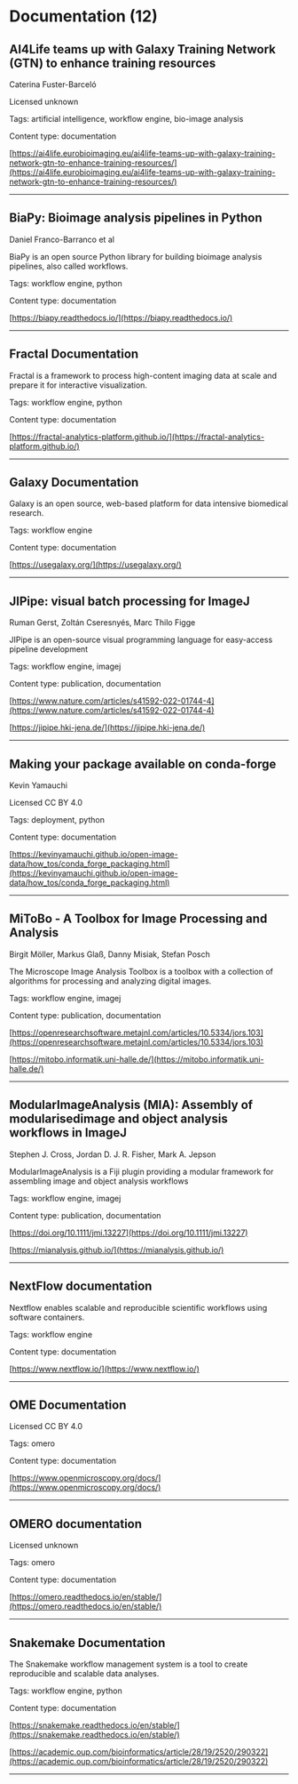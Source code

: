 # Documentation (12)
## AI4Life teams up with Galaxy Training Network (GTN) to enhance training resources

Caterina Fuster-Barceló

Licensed unknown



Tags: artificial intelligence, workflow engine, bio-image analysis

Content type: documentation

[https://ai4life.eurobioimaging.eu/ai4life-teams-up-with-galaxy-training-network-gtn-to-enhance-training-resources/](https://ai4life.eurobioimaging.eu/ai4life-teams-up-with-galaxy-training-network-gtn-to-enhance-training-resources/)


---

## BiaPy: Bioimage analysis pipelines in Python

Daniel Franco-Barranco et al



BiaPy is an open source Python library for building bioimage analysis pipelines, also called workflows.

Tags: workflow engine, python

Content type: documentation

[https://biapy.readthedocs.io/](https://biapy.readthedocs.io/)


---

## Fractal Documentation



Fractal is a framework to process high-content imaging data at scale and prepare it for interactive visualization.

Tags: workflow engine, python

Content type: documentation

[https://fractal-analytics-platform.github.io/](https://fractal-analytics-platform.github.io/)


---

## Galaxy Documentation



Galaxy is an open source, web-based platform for data intensive biomedical research.

Tags: workflow engine

Content type: documentation

[https://usegalaxy.org/](https://usegalaxy.org/)


---

## JIPipe: visual batch processing for ImageJ

Ruman Gerst, Zoltán Cseresnyés, Marc Thilo Figge



JIPipe is an open-source visual programming language for easy-access pipeline development

Tags: workflow engine, imagej

Content type: publication, documentation

[https://www.nature.com/articles/s41592-022-01744-4](https://www.nature.com/articles/s41592-022-01744-4)

[https://jipipe.hki-jena.de/](https://jipipe.hki-jena.de/)


---

## Making your package available on conda-forge

Kevin Yamauchi

Licensed CC BY 4.0



Tags: deployment, python

Content type: documentation

[https://kevinyamauchi.github.io/open-image-data/how_tos/conda_forge_packaging.html](https://kevinyamauchi.github.io/open-image-data/how_tos/conda_forge_packaging.html)


---

## MiToBo - A Toolbox for Image Processing and Analysis

Birgit Möller, Markus Glaß, Danny Misiak, Stefan Posch



The Microscope Image Analysis Toolbox is a toolbox with a collection of algorithms for processing and analyzing digital images.

Tags: workflow engine, imagej

Content type: publication, documentation

[https://openresearchsoftware.metajnl.com/articles/10.5334/jors.103](https://openresearchsoftware.metajnl.com/articles/10.5334/jors.103)

[https://mitobo.informatik.uni-halle.de/](https://mitobo.informatik.uni-halle.de/)


---

## ModularImageAnalysis (MIA): Assembly of modularisedimage and object analysis workflows in ImageJ

Stephen J. Cross, Jordan D. J. R. Fisher, Mark A. Jepson



ModularImageAnalysis is a Fiji plugin providing a modular framework for assembling image and object analysis workflows

Tags: workflow engine, imagej

Content type: publication, documentation

[https://doi.org/10.1111/jmi.13227](https://doi.org/10.1111/jmi.13227)

[https://mianalysis.github.io/](https://mianalysis.github.io/)


---

## NextFlow documentation



Nextflow enables scalable and reproducible scientific workflows using software containers.

Tags: workflow engine

Content type: documentation

[https://www.nextflow.io/](https://www.nextflow.io/)


---

## OME Documentation

Licensed CC BY 4.0



Tags: omero

Content type: documentation

[https://www.openmicroscopy.org/docs/](https://www.openmicroscopy.org/docs/)


---

## OMERO documentation

Licensed unknown



Tags: omero

Content type: documentation

[https://omero.readthedocs.io/en/stable/](https://omero.readthedocs.io/en/stable/)


---

## Snakemake Documentation



The Snakemake workflow management system is a tool to create reproducible and scalable data analyses.

Tags: workflow engine, python

Content type: documentation

[https://snakemake.readthedocs.io/en/stable/](https://snakemake.readthedocs.io/en/stable/)

[https://academic.oup.com/bioinformatics/article/28/19/2520/290322](https://academic.oup.com/bioinformatics/article/28/19/2520/290322)


---

